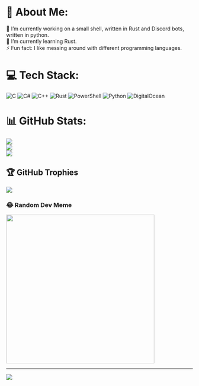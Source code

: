 # 💫 About Me:
🔭 I’m currently working on a small shell, written in Rust and Discord bots, written in python.<br>🌱 I’m currently learning Rust.<br>⚡ Fun fact: I like messing around with different programming languages.


# 💻 Tech Stack:
![C](https://img.shields.io/badge/c-%2300599C.svg?style=for-the-badge&logo=c&logoColor=white) ![C#](https://img.shields.io/badge/c%23-%23239120.svg?style=for-the-badge&logo=csharp&logoColor=white) ![C++](https://img.shields.io/badge/c++-%2300599C.svg?style=for-the-badge&logo=c%2B%2B&logoColor=white) ![Rust](https://img.shields.io/badge/rust-%23000000.svg?style=for-the-badge&logo=rust&logoColor=white) ![PowerShell](https://img.shields.io/badge/PowerShell-%235391FE.svg?style=for-the-badge&logo=powershell&logoColor=white) ![Python](https://img.shields.io/badge/python-3670A0?style=for-the-badge&logo=python&logoColor=ffdd54) ![DigitalOcean](https://img.shields.io/badge/DigitalOcean-%230167ff.svg?style=for-the-badge&logo=digitalOcean&logoColor=white)
# 📊 GitHub Stats:
![](https://github-readme-stats.vercel.app/api?username=CPElite&theme=default&hide_border=false&include_all_commits=true&count_private=true)<br/>
![](https://github-readme-streak-stats.herokuapp.com/?user=CPElite&theme=default&hide_border=false)<br/>
![](https://github-readme-stats.vercel.app/api/top-langs/?username=CPElite&theme=default&hide_border=false&include_all_commits=true&count_private=true&layout=compact)

## 🏆 GitHub Trophies
![](https://github-profile-trophy.vercel.app/?username=CPElite&theme=radical&no-frame=false&no-bg=true&margin-w=4)

### 😂 Random Dev Meme
<img src='https://randommeme-five.vercel.app/' style="height: 400px;"/>

---
[![](https://visitcount.itsvg.in/api?id=CPElite&icon=0&color=0)](https://visitcount.itsvg.in)

<!-- Proudly created with GPRM ( https://gprm.itsvg.in ) -->
